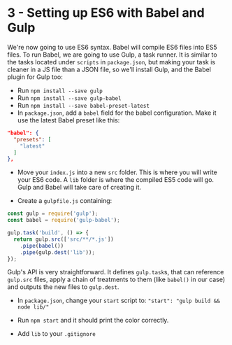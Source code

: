 # 3 - Setting up ES6 with Babel and Gulp

We're now going to use ES6 syntax. Babel will compile ES6 files into ES5 files. To run Babel, we are going to use Gulp, a task runner. It is similar to the tasks located under `scripts` in `package.json`, but making your task is cleaner in a JS file than a JSON file, so we'll install Gulp, and the Babel plugin for Gulp too:
- Run `npm install --save gulp`
- Run `npm install --save gulp-babel`
- Run `npm install --save babel-preset-latest`
- In `package.json`, add a `babel` field for the babel configuration. Make it use the latest Babel preset like this:
```json
"babel": {
  "presets": [
    "latest"
  ]
},
```

- Move your `index.js` into a new `src` folder. This is where you will write your ES6 code. A `lib` folder is where the compiled ES5 code will go. Gulp and Babel will take care of creating it.

- Create a `gulpfile.js` containing:

```javascript
const gulp = require('gulp');
const babel = require('gulp-babel');

gulp.task('build', () => {
  return gulp.src(['src/**/*.js'])
    .pipe(babel())
    .pipe(gulp.dest('lib'));
});

```
Gulp's API is very straightforward. It defines `gulp.task`s, that can reference `gulp.src` files, apply a chain of treatments to them (like `babel()` in our case) and outputs the new files to `gulp.dest`.

- In `package.json`, change your `start` script to: `"start": "gulp build && node lib/"`
- Run `npm start` and it should print the color correctly.

- Add `lib` to your `.gitignore`
